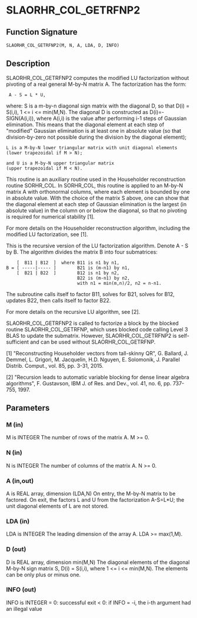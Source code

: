# SLAORHR_COL_GETRFNP2

## Function Signature

```fortran
SLAORHR_COL_GETRFNP2(M, N, A, LDA, D, INFO)
```

## Description


 SLAORHR_COL_GETRFNP2 computes the modified LU factorization without
 pivoting of a real general M-by-N matrix A. The factorization has
 the form:

     A - S = L * U,

 where:
    S is a m-by-n diagonal sign matrix with the diagonal D, so that
    D(i) = S(i,i), 1 <= i <= min(M,N). The diagonal D is constructed
    as D(i)=-SIGN(A(i,i)), where A(i,i) is the value after performing
    i-1 steps of Gaussian elimination. This means that the diagonal
    element at each step of "modified" Gaussian elimination is at
    least one in absolute value (so that division-by-zero not
    possible during the division by the diagonal element);

    L is a M-by-N lower triangular matrix with unit diagonal elements
    (lower trapezoidal if M > N);

    and U is a M-by-N upper triangular matrix
    (upper trapezoidal if M < N).

 This routine is an auxiliary routine used in the Householder
 reconstruction routine SORHR_COL. In SORHR_COL, this routine is
 applied to an M-by-N matrix A with orthonormal columns, where each
 element is bounded by one in absolute value. With the choice of
 the matrix S above, one can show that the diagonal element at each
 step of Gaussian elimination is the largest (in absolute value) in
 the column on or below the diagonal, so that no pivoting is required
 for numerical stability [1].

 For more details on the Householder reconstruction algorithm,
 including the modified LU factorization, see [1].

 This is the recursive version of the LU factorization algorithm.
 Denote A - S by B. The algorithm divides the matrix B into four
 submatrices:

        [  B11 | B12  ]  where B11 is n1 by n1,
    B = [ -----|----- ]        B21 is (m-n1) by n1,
        [  B21 | B22  ]        B12 is n1 by n2,
                               B22 is (m-n1) by n2,
                               with n1 = min(m,n)/2, n2 = n-n1.


 The subroutine calls itself to factor B11, solves for B21,
 solves for B12, updates B22, then calls itself to factor B22.

 For more details on the recursive LU algorithm, see [2].

 SLAORHR_COL_GETRFNP2 is called to factorize a block by the blocked
 routine SLAORHR_COL_GETRFNP, which uses blocked code calling
 Level 3 BLAS to update the submatrix. However, SLAORHR_COL_GETRFNP2
 is self-sufficient and can be used without SLAORHR_COL_GETRFNP.

 [1] "Reconstructing Householder vectors from tall-skinny QR",
     G. Ballard, J. Demmel, L. Grigori, M. Jacquelin, H.D. Nguyen,
     E. Solomonik, J. Parallel Distrib. Comput.,
     vol. 85, pp. 3-31, 2015.

 [2] "Recursion leads to automatic variable blocking for dense linear
     algebra algorithms", F. Gustavson, IBM J. of Res. and Dev.,
     vol. 41, no. 6, pp. 737-755, 1997.

## Parameters

### M (in)

M is INTEGER The number of rows of the matrix A. M >= 0.

### N (in)

N is INTEGER The number of columns of the matrix A. N >= 0.

### A (in,out)

A is REAL array, dimension (LDA,N) On entry, the M-by-N matrix to be factored. On exit, the factors L and U from the factorization A-S=L*U; the unit diagonal elements of L are not stored.

### LDA (in)

LDA is INTEGER The leading dimension of the array A. LDA >= max(1,M).

### D (out)

D is REAL array, dimension min(M,N) The diagonal elements of the diagonal M-by-N sign matrix S, D(i) = S(i,i), where 1 <= i <= min(M,N). The elements can be only plus or minus one.

### INFO (out)

INFO is INTEGER = 0: successful exit < 0: if INFO = -i, the i-th argument had an illegal value

